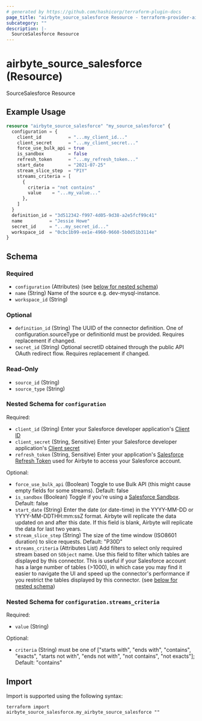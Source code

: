 ```yaml
---
# generated by https://github.com/hashicorp/terraform-plugin-docs
page_title: "airbyte_source_salesforce Resource - terraform-provider-airbyte"
subcategory: ""
description: |-
  SourceSalesforce Resource
---
```


# airbyte_source_salesforce (Resource)

SourceSalesforce Resource

## Example Usage

```terraform
resource "airbyte_source_salesforce" "my_source_salesforce" {
  configuration = {
    client_id          = "...my_client_id..."
    client_secret      = "...my_client_secret..."
    force_use_bulk_api = true
    is_sandbox         = false
    refresh_token      = "...my_refresh_token..."
    start_date         = "2021-07-25"
    stream_slice_step  = "P1Y"
    streams_criteria = [
      {
        criteria = "not contains"
        value    = "...my_value..."
      },
    ]
  }
  definition_id = "3d512342-f997-4d05-9d38-a2e5fcf99c41"
  name          = "Jessie Howe"
  secret_id     = "...my_secret_id..."
  workspace_id  = "0cbc1b99-ee1e-4960-9660-5b0d51b3114e"
}
```

<!-- schema generated by tfplugindocs -->
## Schema

### Required

- `configuration` (Attributes) (see [below for nested schema](#nestedatt--configuration))
- `name` (String) Name of the source e.g. dev-mysql-instance.
- `workspace_id` (String)

### Optional

- `definition_id` (String) The UUID of the connector definition. One of configuration.sourceType or definitionId must be provided. Requires replacement if changed.
- `secret_id` (String) Optional secretID obtained through the public API OAuth redirect flow. Requires replacement if changed.

### Read-Only

- `source_id` (String)
- `source_type` (String)

<a id="nestedatt--configuration"></a>
### Nested Schema for `configuration`

Required:

- `client_id` (String) Enter your Salesforce developer application's <a href="https://developer.salesforce.com/forums/?id=9062I000000DLgbQAG">Client ID</a>
- `client_secret` (String, Sensitive) Enter your Salesforce developer application's <a href="https://developer.salesforce.com/forums/?id=9062I000000DLgbQAG">Client secret</a>
- `refresh_token` (String, Sensitive) Enter your application's <a href="https://developer.salesforce.com/docs/atlas.en-us.mobile_sdk.meta/mobile_sdk/oauth_refresh_token_flow.htm">Salesforce Refresh Token</a> used for Airbyte to access your Salesforce account.

Optional:

- `force_use_bulk_api` (Boolean) Toggle to use Bulk API (this might cause empty fields for some streams). Default: false
- `is_sandbox` (Boolean) Toggle if you're using a <a href="https://help.salesforce.com/s/articleView?id=sf.deploy_sandboxes_parent.htm&type=5">Salesforce Sandbox</a>. Default: false
- `start_date` (String) Enter the date (or date-time) in the YYYY-MM-DD or YYYY-MM-DDTHH:mm:ssZ format. Airbyte will replicate the data updated on and after this date. If this field is blank, Airbyte will replicate the data for last two years.
- `stream_slice_step` (String) The size of the time window (ISO8601 duration) to slice requests. Default: "P30D"
- `streams_criteria` (Attributes List) Add filters to select only required stream based on `SObject` name. Use this field to filter which tables are displayed by this connector. This is useful if your Salesforce account has a large number of tables (>1000), in which case you may find it easier to navigate the UI and speed up the connector's performance if you restrict the tables displayed by this connector. (see [below for nested schema](#nestedatt--configuration--streams_criteria))

<a id="nestedatt--configuration--streams_criteria"></a>
### Nested Schema for `configuration.streams_criteria`

Required:

- `value` (String)

Optional:

- `criteria` (String) must be one of ["starts with", "ends with", "contains", "exacts", "starts not with", "ends not with", "not contains", "not exacts"]; Default: "contains"

## Import

Import is supported using the following syntax:

```shell
terraform import airbyte_source_salesforce.my_airbyte_source_salesforce ""
```
